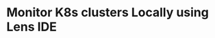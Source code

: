 # Monitor K8s clusters Locally using Lens IDE
<!-- to do Geert 
TODO GEERT
- intro: explain what is lens ide , 
what can it monitor, what's the use / what can it monitor.
- requirement: explain requirements
- getting started: explain how to set up / deploy steps (steps)
- use case: give an example of a monitoring use case once user has a lens ide (steps)

The health of the VDC you deploy can be monitored, either using online tooling such as the Prometheus/Grafana online monitoring stack, or on your local computer, as an example through the [Lens](https://k8slens.dev/) IDE. 

Lens is an IDE for people who need to deal with Kubernetes clusters on a daily basis. It is a standalone application for MacOS, Windows and Linux operating systems. 

- It ensures your clusters are properly setup and configured. 
- It gives increased visibility, real time statistics, log streams and hands-on troubleshooting capabilities. 


### Requirements
- [Deploy](evdc_deploy) first your VDC 
- Lens IDE can be used on MacOS, Windows and Linux. Download the application from the [official website](https://k8slens.dev/).

### How to configure your TFGrid Kubernetes cluster in Lens 

To configure the K8S into Lens, you need to download the VDC `Kubeconfig` file, which can be found as follows: 
- Go to `My VDC`
- Click on the `KUBECONFIG` button in the upper right corner

![](img/evdc_k8s_monitoring_12_kubeconfig.png)

Import this file into the IDE.

![](img/evdc_k8s_monitoring_13_lens_kubeconfig.png)

And you're done !

![](img/evdc_k8s_monitoring_14_lens.png)
